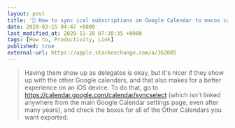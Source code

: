 ```yaml
---
layout: post
title: '🔗 How to sync ical subscriptions on Google Calendar to macos calendar'
date: 2020-03-15 04:47 +0000
last_modified_at: 2020-11-28 07:38:35 +0000
tags: [How to, Productivity, Link]
published: true
external-url: https://apple.stackexchange.com/a/362085
---
```


> Having them show up as delegates is okay, but it's nicer if they show up with the other
> Google calendars, and that also makes for a better experience on an iOS device. To do that,
> go to <https://calendar.google.com/calendar/syncselect> (which isn't linked anywhere from the
> main Google Calendar settings page, even after many years), and check the boxes for all of the
> Other Calendars you want exported.
